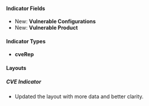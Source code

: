 
#### Indicator Fields

- New: **Vulnerable Configurations**
- New: **Vulnerable Product**

#### Indicator Types

- **cveRep**

#### Layouts

##### CVE Indicator

- Updated the layout with more data and better clarity.
